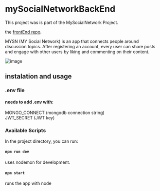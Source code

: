 # mySocialNetworkBackEnd
This project was is part of the MySocialNetwork Project.

 the [frontEnd repo](https://github.com/eliyahu119/mySocialNetworkFrontEnd).

MYSN (MY Social Network) is an app that connects people around discussion topics. After registering an account, every user can share posts and engage with other users by liking and commenting on their content.


![image](https://user-images.githubusercontent.com/54371245/159177062-4a423bff-e8d3-409f-9c86-90a8cffaa9f2.png)

## instalation and usage
### .env file

#### needs to add .env with: 

MONGO_CONNECT (mongodb connection string)\
JWT_SECRET (JWT key)

### Available Scripts
In the project directory, you can run:

#### `npm run dev`
uses nodemon for development.


#### `npm start`
runs the app with node
